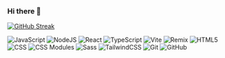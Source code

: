 ### Hi there 👋

[![GitHub Streak](https://streak-stats.demolab.com?user=ElBrewster&theme=maroongold&border_radius=4&date_format=M%20j%5B%2C%20Y%5D&card_width=600&background=45%2C200B0BE9%2C201660EE&stroke=00000000&border=970C94C0)](https://git.io/streak-stats)

![JavaScript](https://img.shields.io/badge/JavaScript-323330?style=for-the-badge&logo=javascript&logoColor=F7DF1E)
![NodeJS](https://img.shields.io/badge/Node.js-339933?style=for-the-badge&logo=nodedotjs&logoColor=white)
![React](https://img.shields.io/badge/React-20232A?style=for-the-badge&logo=react&logoColor=61DAFB)
![TypeScript](https://img.shields.io/badge/TypeScript-FFFFFF?style=for-the-badge&logo=typescript&logoColor=3178C6)
![Vite](https://img.shields.io/badge/Vite-646CFF?style=for-the-badge&logo=vite&logoColor=55b5fd)
![Remix](https://img.shields.io/badge/Remix-000000?style=for-the-badge&logo=remix&logoColor=white)
![HTML5](https://img.shields.io/badge/HTML5-E34F26?style=for-the-badge&logo=html5&logoColor=white)
![CSS](https://img.shields.io/badge/CSS3-1572B6?style=for-the-badge&logo=css3&logoColor=white)
![CSS Modules](https://img.shields.io/badge/CSSModules-white?style=for-the-badge&logo=cssmodules&logoColor=000000)
![Sass](https://img.shields.io/badge/Sass-000000?style=for-the-badge&logo=sass&logoColor=CC6699)
![TailwindCSS](https://img.shields.io/badge/TailwindCSS-gray?style=for-the-badge&logo=tailwindcss&logoColor=06B6D4)
![Git](https://img.shields.io/badge/Git-gray?style=for-the-badge&logo=git&logoColor=F05032)
![GitHub](https://img.shields.io/badge/GitHub-gray?style=for-the-badge&logo=git&logoColor=181717)
<img height="10em" src="https://www.codewars.com/users/mELlowyyELlow/badges/micro" />
